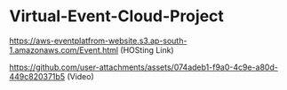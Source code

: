 # Virtual-Event-Cloud-Project

https://aws-eventplatfrom-website.s3.ap-south-1.amazonaws.com/Event.html (HOSting Link)

https://github.com/user-attachments/assets/074adeb1-f9a0-4c9e-a80d-449c820371b5 (Video)
